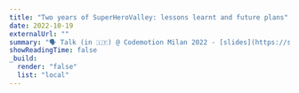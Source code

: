 ```yaml
---
title: "Two years of SuperHeroValley: lessons learnt and future plans"
date: 2022-10-19
externalUrl: ""
summary: "🗣 Talk (in 🇮🇹) @ Codemotion Milan 2022 - [slides](https://speakerdeck.com/lcorbucci/two-years-of-superherovalley-lessons-learnt-and-future-plans) <br /> I gave a lightning talk about what we have learnt in the first two years of Superhero Valley and what we plan to do in the future."
showReadingTime: false
_build:
  render: "false"
  list: "local"
---
```

